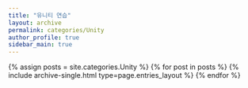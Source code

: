 ```yaml
---
title: "유니티 연습"
layout: archive
permalink: categories/Unity
author_profile: true
sidebar_main: true
---
```


{% assign posts = site.categories.Unity %}
{% for post in posts %} {% include archive-single.html type=page.entries_layout %} {% endfor %}